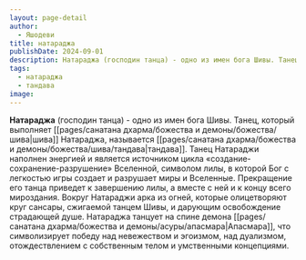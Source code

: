 ```yaml
---
layout: page-detail
author:
  - Яшодеви
title: натараджа
publishDate: 2024-09-01
description: Натараджа (господин танца) - одно из имен бога Шивы. Танец, который выполняет Шива Натараджа, называется тандава.
tags:
  - натараджа
  - тандава
image:
---
```

**Натараджа** (господин танца) - одно из имен бога Шивы. Танец, который выполняет [[pages/санатана дхарма/божества и демоны/божества/шива|шива]] Натараджа, называется [[pages/санатана дхарма/божества и демоны/божества/шива/тандава|тандава]]. Танец Натараджи наполнен энергией и является источником цикла «создание-сохранение-разрушение» Вселенной, символом лилы, в которой Бог с легкостью игры создает и разрушает миры и Вселенные. Прекращение его танца приведет к завершению лилы, а вместе с ней и к концу всего мироздания. Вокруг Натараджи арка из огней, которые олицетворяют круг сансары, сжигаемой танцем Шивы, и дарующим освобождение страдающей душе. Натараджа танцует на спине демона [[pages/санатана дхарма/божества и демоны/асуры/апасмара|Апасмара]], что символизирует победу над невежеством и эгоизмом, над дуализмом, отождествлением с собственным телом и умственными концепциями.

